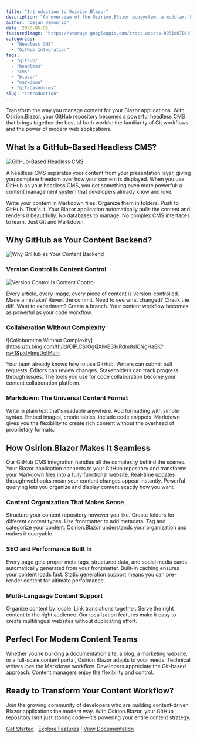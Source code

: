 ```yaml
---
title: "Introduction to Osirion.Blazor"
description: "An overview of the Osirion.Blazor ecosystem, a modular, high-performance CMS and component library designed for modern Blazor applications with SSR compatibility."
author: "Dejan Demonjić"
date: 2025-05-05
featuredImage: "https://storage.googleapis.com/croct-assets-b931d070/blog/Headless_CMS_within_the_React_framework_3_1_da922d2562/Headless_CMS_within_the_React_framework_3_1_da922d2562.png"
categories:
  - "Headless CMS"
  - "GitHub Integration"
tags:
  - "github"
  - "headless"
  - "cms"
  - "blazor"
  - "markdown"
  - "git-based-cms"
slug: "introduction"
---
```

Transform the way you manage content for your Blazor applications. With Osirion.Blazor, your GitHub repository becomes a powerful headless CMS that brings together the best of both worlds: the familiarity of Git workflows and the power of modern web applications.

## What Is a GitHub-Based Headless CMS?

![GitHub-Based Headless CMS](https://storage.googleapis.com/croct-assets-b931d070/blog/Headless_CMS_within_the_React_framework_3_1_da922d2562/Headless_CMS_within_the_React_framework_3_1_da922d2562.png)

A headless CMS separates your content from your presentation layer, giving you complete freedom over how your content is displayed. When you use GitHub as your headless CMS, you get something even more powerful: a content management system that developers already know and love.

Write your content in Markdown files. Organize them in folders. Push to GitHub. That's it. Your Blazor application automatically pulls the content and renders it beautifully. No databases to manage. No complex CMS interfaces to learn. Just Git and Markdown.

## Why GitHub as Your Content Backend?
![Why GitHub as Your Content Backend](https://1.bp.blogspot.com/-aCbeVVaET5s/XtyIRCd93bI/AAAAAAAANMI/GPdSuhx0QRUbDRlGctco7G6X26X-5tAYwCLcBGAsYHQ/s1600/Setting%2Ba%2BGithub%2Baccount%2Bto%2Bhost%2Bfiles.png)

### Version Control Is Content Control
![Version Control Is Content Control](https://assets.cioinsight.com/uploads/2022/06/What-is-Version-Control.jpeg)

Every article, every image, every piece of content is version-controlled. Made a mistake? Revert the commit. Need to see what changed? Check the diff. Want to experiment? Create a branch. Your content workflow becomes as powerful as your code workflow.

### Collaboration Without Complexity
![Collaboration Without Complexity](https://th.bing.com/th/id/OIP.CSrOgQXlwB31vRdm8slCNgHaEK?rs=1&pid=ImgDetMain

Your team already knows how to use GitHub. Writers can submit pull requests. Editors can review changes. Stakeholders can track progress through issues. The tools you use for code collaboration become your content collaboration platform.

### Markdown: The Universal Content Format

Write in plain text that's readable anywhere. Add formatting with simple syntax. Embed images, create tables, include code snippets. Markdown gives you the flexibility to create rich content without the overhead of proprietary formats.

## How Osirion.Blazor Makes It Seamless

Our GitHub CMS integration handles all the complexity behind the scenes. Your Blazor application connects to your GitHub repository and transforms your Markdown files into a fully functional website. Real-time updates through webhooks mean your content changes appear instantly. Powerful querying lets you organize and display content exactly how you want.

### Content Organization That Makes Sense

Structure your content repository however you like. Create folders for different content types. Use frontmatter to add metadata. Tag and categorize your content. Osirion.Blazor understands your organization and makes it queryable.

### SEO and Performance Built In

Every page gets proper meta tags, structured data, and social media cards automatically generated from your frontmatter. Built-in caching ensures your content loads fast. Static generation support means you can pre-render content for ultimate performance.

### Multi-Language Content Support

Organize content by locale. Link translations together. Serve the right content to the right audience. Our localization features make it easy to create multilingual websites without duplicating effort.

## Perfect For Modern Content Teams

Whether you're building a documentation site, a blog, a marketing website, or a full-scale content portal, Osirion.Blazor adapts to your needs. Technical writers love the Markdown workflow. Developers appreciate the Git-based approach. Content managers enjoy the flexibility and control.

## Ready to Transform Your Content Workflow?

Join the growing community of developers who are building content-driven Blazor applications the modern way. With Osirion.Blazor, your GitHub repository isn't just storing code—it's powering your entire content strategy.

[Get Started](/docs/getting-started) | [Explore Features](/features) | [View Documentation](/docs)
